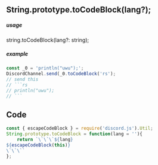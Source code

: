 ## String.prototype.toCodeBlock(lang?);
##### usage
string.toCodeBlock(lang?: string);
##### example
~~~js
const _0 = 'println("uwu");';
DiscordChannel.send(_0.toCodeBlock('rs');
// send this
// ```rs
// println("uwu");
// ```
~~~

## Code
~~~js
const { escapeCodeBlock } = require('discord.js').Util;
String.prototype.toCodeBlock = function(lang = ''){
	return `\`\`\`${lang}
${escapeCodeBlock(this)}
\`\`\``
};
~~~
